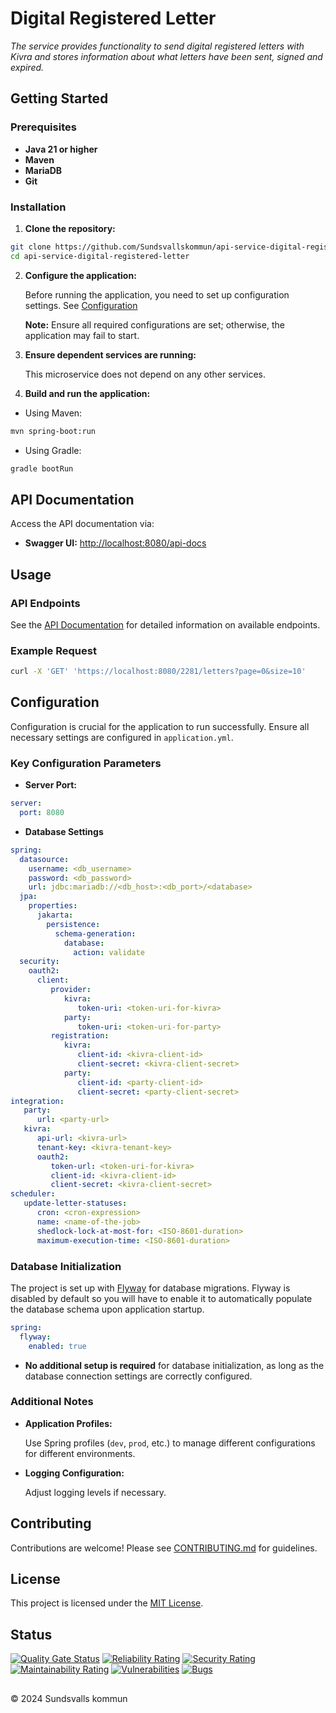 # Digital Registered Letter

_The service provides functionality to send digital registered letters with Kivra and stores information about what letters have been sent, signed and expired._

## Getting Started

### Prerequisites

- **Java 21 or higher**
- **Maven**
- **MariaDB**
- **Git**

### Installation

1. **Clone the repository:**

```bash
git clone https://github.com/Sundsvallskommun/api-service-digital-registered-letter.git
cd api-service-digital-registered-letter
```

2. **Configure the application:**

   Before running the application, you need to set up configuration settings.
   See [Configuration](#configuration)

   **Note:** Ensure all required configurations are set; otherwise, the application may fail to start.

3. **Ensure dependent services are running:**

   This microservice does not depend on any other services.

4. **Build and run the application:**

- Using Maven:

```bash
mvn spring-boot:run
```

- Using Gradle:

```bash
gradle bootRun
```

## API Documentation

Access the API documentation via:

- **Swagger UI:** [http://localhost:8080/api-docs](http://localhost:8080/api-docs)

## Usage

### API Endpoints

See the [API Documentation](#api-documentation) for detailed information on available endpoints.

### Example Request

```bash
curl -X 'GET' 'https://localhost:8080/2281/letters?page=0&size=10'

```

## Configuration

Configuration is crucial for the application to run successfully. Ensure all necessary settings are configured in `application.yml`.

### Key Configuration Parameters

- **Server Port:**

```yaml
server:
  port: 8080
```

- **Database Settings**

```yaml
spring:
  datasource:
    username: <db_username>
    password: <db_password>
    url: jdbc:mariadb://<db_host>:<db_port>/<database>
  jpa:
    properties:
      jakarta:
        persistence:
          schema-generation:
            database:
              action: validate
  security:
    oauth2:
      client:
         provider:
            kivra:
               token-uri: <token-uri-for-kivra>
            party:
               token-uri: <token-uri-for-party>
         registration:
            kivra:
               client-id: <kivra-client-id>
               client-secret: <kivra-client-secret>
            party:
               client-id: <party-client-id>
               client-secret: <party-client-secret>
integration:
   party:
      url: <party-url>
   kivra:
      api-url: <kivra-url>
      tenant-key: <kivra-tenant-key>
      oauth2:
         token-url: <token-uri-for-kivra>
         client-id: <kivra-client-id>
         client-secret: <kivra-client-secret>
scheduler:
   update-letter-statuses:
      cron: <cron-expression>
      name: <name-of-the-job>
      shedlock-lock-at-most-for: <ISO-8601-duration>
      maximum-execution-time: <ISO-8601-duration>
```

### Database Initialization

The project is set up with [Flyway](https://github.com/flyway/flyway) for database migrations. Flyway is disabled by default so you will have to enable it to automatically populate the database schema upon application startup.

```yaml
spring:
  flyway:
    enabled: true
```

- **No additional setup is required** for database initialization, as long as the database connection settings are correctly configured.

### Additional Notes

- **Application Profiles:**

  Use Spring profiles (`dev`, `prod`, etc.) to manage different configurations for different environments.

- **Logging Configuration:**

  Adjust logging levels if necessary.

## Contributing

Contributions are welcome! Please see [CONTRIBUTING.md](https://github.com/Sundsvallskommun/.github/blob/main/.github/CONTRIBUTING.md) for guidelines.

## License

This project is licensed under the [MIT License](LICENSE).

## Status

[![Quality Gate Status](https://sonarcloud.io/api/project_badges/measure?project=Sundsvallskommun_api-service-digital-registered-letter&metric=alert_status)](https://sonarcloud.io/summary/overall?id=Sundsvallskommun_api-service-digital-registered-letter)
[![Reliability Rating](https://sonarcloud.io/api/project_badges/measure?project=Sundsvallskommun_api-service-digital-registered-letter&metric=reliability_rating)](https://sonarcloud.io/summary/overall?id=Sundsvallskommun_api-service-digital-registered-letter)
[![Security Rating](https://sonarcloud.io/api/project_badges/measure?project=Sundsvallskommun_api-service-digital-registered-letter&metric=security_rating)](https://sonarcloud.io/summary/overall?id=Sundsvallskommun_api-service-digital-registered-letter)
[![Maintainability Rating](https://sonarcloud.io/api/project_badges/measure?project=Sundsvallskommun_api-service-digital-registered-lettermetric=sqale_rating)](https://sonarcloud.io/summary/overall?id=Sundsvallskommun_api-service-digital-registered-letter)
[![Vulnerabilities](https://sonarcloud.io/api/project_badges/measure?project=Sundsvallskommun_api-service-digital-registered-letter&metric=vulnerabilities)](https://sonarcloud.io/summary/overall?id=Sundsvallskommun_api-service-digital-registered-letter)
[![Bugs](https://sonarcloud.io/api/project_badges/measure?project=Sundsvallskommun_api-service-digital-registered-letter&metric=bugs)](https://sonarcloud.io/summary/overall?id=Sundsvallskommun_api-service-digital-registered-letter)

## 

&copy; 2024 Sundsvalls kommun
